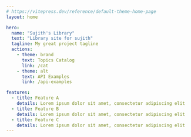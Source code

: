 ```yaml
---
# https://vitepress.dev/reference/default-theme-home-page
layout: home

hero:
  name: "Sujith's Library"
  text: "Library site for sujith"
  tagline: My great project tagline
  actions:
    - theme: brand
      text: Topics Catalog 
      link: /cat
    - theme: alt
      text: API Examples
      link: /api-examples

features:
  - title: Feature A
    details: Lorem ipsum dolor sit amet, consectetur adipiscing elit
  - title: Feature B
    details: Lorem ipsum dolor sit amet, consectetur adipiscing elit
  - title: Feature C
    details: Lorem ipsum dolor sit amet, consectetur adipiscing elit
---
```


